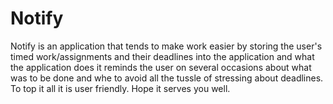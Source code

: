 # Notify
Notify is an application that tends to make work easier by storing the user's timed work/assignments and their deadlines into the application and what the application does it reminds the user on several occasions about what was to be done and whe to avoid all the tussle of stressing about deadlines. To top it all it is user friendly. Hope it serves you well.  
